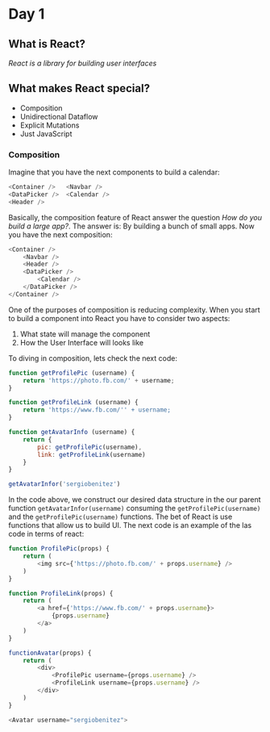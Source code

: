 # Day 1

## What is React?

_React is a library for building user interfaces_

## What makes React special?

- Composition
- Unidirectional Dataflow
- Explicit Mutations
- Just JavaScript

### Composition

Imagine that you have the next components to build a calendar:

```javascript
<Container />	<Navbar />	
<DataPicker />	<Calendar />
<Header />
``` 

Basically, the composition feature of React answer the question _How do you build a large app?_. The answer is: By building a bunch of small apps. Now you have the next composition:

```javascript
<Container />
	<Navbar />
	<Header />
	<DataPicker />
		<Calendar />
	</DataPicker />
</Container />
``` 

One of the purposes of composition is reducing complexity. When you start to build a component into React you have to consider two aspects:

1. What state will manage the component
2. How the User Interface will looks like

To diving in composition, lets check the next code:

```javascript
function getProfilePic (username) {
	return 'https://photo.fb.com/' + username;
}

function getProfileLink (username) {
	return 'https://www.fb.com/'' + username;
}

function getAvatarInfo (username) {
	return {
		pic: getProfilePic(username),
		link: getProfileLink(username)
	}
}

getAvatarInfor('sergiobenitez')
```

In the code above, we construct our desired data structure in the our parent function `getAvatarInfor(username)` consuming the `getProfilePic(username)` and the `getProfilePic(username)` functions. The bet of React is use functions that allow us to build UI. The next code is an example of the las code in terms of react:

```javascript
function ProfilePic(props) {
	return (
		<img src={'https://photo.fb.com/' + props.username} />
	)
}

function ProfileLink(props) {
	return (
		<a href={'https://www.fb.com/' + props.username}>
			{props.username}
		</a>
	)
}

functionAvatar(props) {
	return (
		<div>
			<ProfilePic username={props.username} />
			<ProfileLink username={props.username} />
		</div>
	)
}

<Avatar username="sergiobenitez">
```